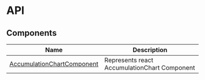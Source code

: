 # API

## Components

| Name | Description |
|------|-------------|
| [AccumulationChartComponent](../api/accumulation-chart/#accumulationchartcomponent)| Represents react AccumulationChart Component|
